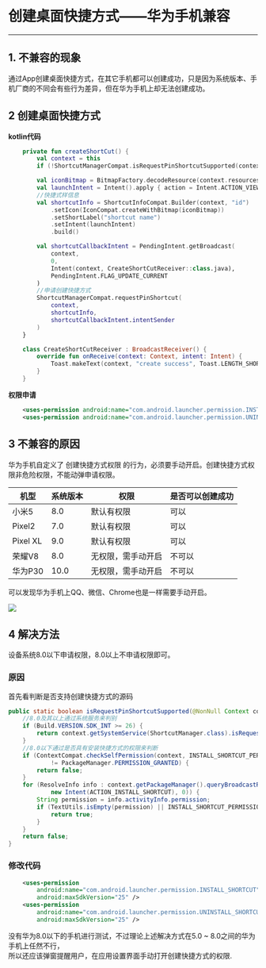 # 创建桌面快捷方式——华为手机兼容

---

## 1. 不兼容的现象

通过App创建桌面快捷方式，在其它手机都可以创建成功，只是因为系统版本、手机厂商的不同会有些行为差异，但在华为手机上却无法创建成功。

## 2 创建桌面快捷方式

**kotlin代码**

```kotlin
    private fun createShortCut() {
        val context = this
        if (!ShortcutManagerCompat.isRequestPinShortcutSupported(context)) return

        val iconBitmap = BitmapFactory.decodeResource(context.resources, R.mipmap.ic_launcher)
        val launchIntent = Intent().apply { action = Intent.ACTION_VIEW; }
        //快捷式样信息
        val shortcutInfo = ShortcutInfoCompat.Builder(context, "id")
            .setIcon(IconCompat.createWithBitmap(iconBitmap))
            .setShortLabel("shortcut name")
            .setIntent(launchIntent)
            .build()

        val shortcutCallbackIntent = PendingIntent.getBroadcast(
            context,
            0,
            Intent(context, CreateShortCutReceiver::class.java),
            PendingIntent.FLAG_UPDATE_CURRENT
        )
        //申请创建快捷方式
        ShortcutManagerCompat.requestPinShortcut(
            context,
            shortcutInfo,
            shortcutCallbackIntent.intentSender
        )
    }

    class CreateShortCutReceiver : BroadcastReceiver() {
        override fun onReceive(context: Context, intent: Intent) {
            Toast.makeText(context, "create success", Toast.LENGTH_SHORT).show()
        }
    }
```

**权限申请**
```xml
    <uses-permission android:name="com.android.launcher.permission.INSTALL_SHORTCUT" />
    <uses-permission android:name="com.android.launcher.permission.UNINSTALL_SHORTCUT" />
```

## 3 不兼容的原因

华为手机自定义了 创建快捷方式权限 的行为，必须要手动开启。创建快捷方式权限非危险权限，不能动弹申请权限。

|机型|系统版本|权限|是否可以创建成功|
|-|-|-|-|
|小米5|8.0|默认有权限|可以|
|Pixel2|7.0|默认有权限|可以|
|Pixel XL|9.0|默认有权限|可以|
|荣耀V8|8.0|无权限，需手动开启|不可以|
|华为P30|10.0|无权限，需手动开启|不可以|

可以发现华为手机上QQ、微信、Chrome也是一样需要手动开启。

![](/shortcut_image/huawei_permission.png)

## 4 解决方法

设备系统8.0以下申请权限，8.0以上不申请权限即可。

### 原因

首先看判断是否支持创建快捷方式的源码

```java
public static boolean isRequestPinShortcutSupported(@NonNull Context context) {
    //8.0及其以上通过系统服务来判别
    if (Build.VERSION.SDK_INT >= 26) {
        return context.getSystemService(ShortcutManager.class).isRequestPinShortcutSupported();
    }
    //8.0以下通过是否具有安装快捷方式的权限来判断
    if (ContextCompat.checkSelfPermission(context, INSTALL_SHORTCUT_PERMISSION)
            != PackageManager.PERMISSION_GRANTED) {
        return false;
    }
    for (ResolveInfo info : context.getPackageManager().queryBroadcastReceivers(
            new Intent(ACTION_INSTALL_SHORTCUT), 0)) {
        String permission = info.activityInfo.permission;
        if (TextUtils.isEmpty(permission) || INSTALL_SHORTCUT_PERMISSION.equals(permission)) {
            return true;
        }
    }
    return false;
}
```

### 修改代码

```xml
    <uses-permission
        android:name="com.android.launcher.permission.INSTALL_SHORTCUT"
        android:maxSdkVersion="25" />
    <uses-permission
        android:name="com.android.launcher.permission.UNINSTALL_SHORTCUT"
        android:maxSdkVersion="25" />
```

没有华为8.0以下的手机进行测试，不过理论上述解决方式在5.0 ~ 8.0之间的华为手机上任然不行，<br>
所以还应该弹窗提醒用户，在应用设置界面手动打开创建快捷方式的权限.
